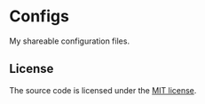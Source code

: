 # Configs

My shareable configuration files.

## License

The source code is licensed under the [MIT license](./LICENSE).
